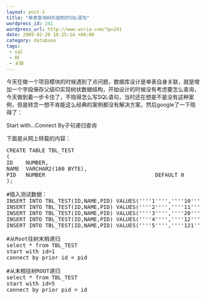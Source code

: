 ```yaml
--- 
layout: post-1
title: "单表查询树形结构的SQL语句"
wordpress_id: 241
wordpress_url: http://www.wsria.com/?p=241
date: 2009-02-20 18:25:14 +08:00
category: database
tags: 
 - sql
 - 树
 - 关联
---
```

今天在做一个项目模块的时候遇到了点问题，数据库设计是单表自身关联，就是增加一个字段保存父级ID实现树状数据结构，开始设计的时候没有考虑要怎么查询，今天做到着一步卡住了，不晓得怎么写SQL语句，当时还在想是不是没有这种案例，但是转念一想不肯能这么经典的案例都没有解决方案，然后google了一下晓得了：

Start with...Connect By子句递归查询

下面是从网上转载的内容：

<!--more-->
<pre class="brush: sql" line="1">
CREATE TABLE TBL_TEST
(
ID    NUMBER,
NAME  VARCHAR2(100 BYTE),
PID   NUMBER                                  DEFAULT 0
);

#插入测试数据：
INSERT INTO TBL_TEST(ID,NAME,PID) VALUES(''''1'''',''''10'''',''''0'''');
INSERT INTO TBL_TEST(ID,NAME,PID) VALUES(''''2'''',''''11'''',''''1'''');
INSERT INTO TBL_TEST(ID,NAME,PID) VALUES(''''3'''',''''20'''',''''0'''');
INSERT INTO TBL_TEST(ID,NAME,PID) VALUES(''''4'''',''''12'''',''''1'''');
INSERT INTO TBL_TEST(ID,NAME,PID) VALUES(''''5'''',''''121'''',''''2'''');

#从Root往树末梢递归
select * from TBL_TEST
start with id=1
connect by prior id = pid

#从末梢往树ROOT递归
select * from TBL_TEST
start with id=5
connect by prior pid = id
</pre>
